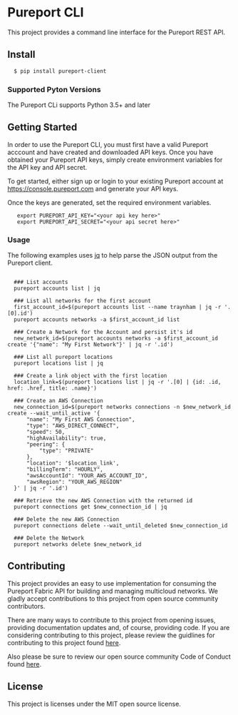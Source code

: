 # Pureport CLI

This project provides a command line interface for the Pureport REST API.

## Install

```bash
  $ pip install pureport-client
```

### Supported Pyton Versions

The Pureport CLi supports Python 3.5+ and later

## Getting Started

In order to use the Pureport CLI, you must first have a valid Pureport acccount 
and have created and downloaded API keys.  Once you have obtained your
Pureport API keys, simply create environment variables for the API
key and API secret.

To get started, either sign up or login to your existing Pureport account at 
https://console.pureport.com and generate your API keys.

Once the keys are generated, set the required environment variables.


```
   export PUREPORT_API_KEY="<your api key here>"
   export PUREPORT_API_SECRET="<your api secret here>"
```

### Usage

The following examples uses [jq](https://stedolan.github.io/jq/) to help 
parse the JSON output from the Pureport client.

```shell script

  ### List accounts
  pureport accounts list | jq

  ### List all networks for the first account
  first_account_id=$(pureport accounts list --name traynham | jq -r '.[0].id')
  pureport accounts networks -a $first_account_id list

  ### Create a Network for the Account and persist it's id
  new_network_id=$(pureport accounts networks -a $first_account_id create '{"name": "My First Network"}' | jq -r '.id')

  ### List all pureport locations
  pureport locations list | jq

  ### Create a link object with the first location
  location_link=$(pureport locations list | jq -r '.[0] | {id: .id, href: .href, title: .name}')

  ### Create an AWS Connection
  new_connection_id=$(pureport networks connections -n $new_network_id create --wait_until_active '{
      "name": "My First AWS Connection",
      "type": "AWS_DIRECT_CONNECT",
      "speed": 50,
      "highAvailability": true,
      "peering": {
          "type": "PRIVATE"
      },
      "location": '$location_link',
      "billingTerm": "HOURLY",
      "awsAccountId": "YOUR_AWS_ACCOUNT_ID",
      "awsRegion": "YOUR_AWS_REGION"
  }' | jq -r '.id')

  ### Retrieve the new AWS Connection with the returned id
  pureport connections get $new_connection_id | jq

  ### Delete the new AWS Connection
  pureport connections delete --wait_until_deleted $new_connection_id

  ### Delete the Network
  pureport networks delete $new_network_id
```

## Contributing

This project provides an easy to use implementation for consuming the 
Pureport Fabric API for building and managing multicloud networks.  We 
gladly accept contributions to this project from open source community
contributors. 

There are many ways to contribute to this project from opening issues, 
providing documentation updates and, of course, providing code.  If you 
are considering contributing to this project, please review the 
guidlines for contributing to this project found [here](CONTRIBUTING.md).

Also please be sure to review our open source community Code of Conduct
found [here](CODE_OF_CONDUCT.md).

## License

This project is licenses under the MIT open source license.
